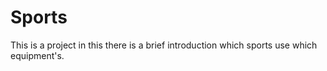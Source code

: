 # Sports
This is a project in this there is a brief introduction which sports use which equipment's.
